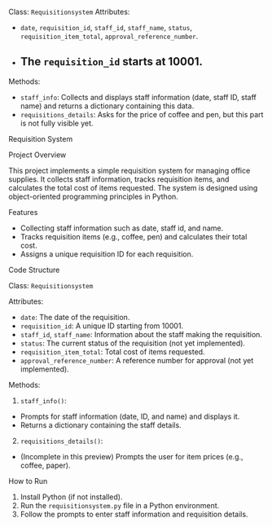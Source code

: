 
 Class: `Requisitionsystem`
Attributes: 
- `date`, `requisition_id`, `staff_id`, `staff_name`, `status`, `requisition_item_total`, `approval_reference_number`.
- The `requisition_id` starts at 10001.
  - 
Methods:
- `staff_info`: Collects and displays staff information (date, staff ID, staff name) and returns a dictionary containing this data.
- `requisitions_details`: Asks for the price of coffee and pen, but this part is not fully visible yet.

Requisition System

Project Overview

This project implements a simple requisition system for managing office supplies. It collects staff information, tracks requisition items, and calculates the total cost of items requested. The system is designed using object-oriented programming principles in Python.

Features

- Collecting staff information such as date, staff id, and name.
- Tracks requisition items (e.g., coffee, pen) and calculates their total cost.
- Assigns a unique requisition ID for each requisition.
  
Code Structure

Class: `Requisitionsystem`

Attributes:
- `date`: The date of the requisition.
- `requisition_id`: A unique ID starting from 10001.
- `staff_id`, `staff_name`: Information about the staff making the requisition.
- `status`: The current status of the requisition (not yet implemented).
- `requisition_item_total`: Total cost of items requested.
- `approval_reference_number`: A reference number for approval (not yet implemented).

Methods:
1. `staff_info()`: 
- Prompts for staff information (date, ID, and name) and displays it.
- Returns a dictionary containing the staff details.
     
2. `requisitions_details()`: 
- (Incomplete in this preview) Prompts the user for item prices (e.g., coffee, paper).

How to Run

1. Install Python (if not installed).
2. Run the `requisitionsystem.py` file in a Python environment.
3. Follow the prompts to enter staff information and requisition details.
